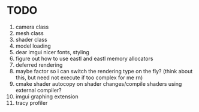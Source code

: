 # TODO

1. camera class
2. mesh class
3. shader class
4. model loading
5. dear imgui nicer fonts, styling
6. figure out how to use eastl and eastl memory allocators
7. deferred rendering
8. maybe factor so i can switch the rendering type on the fly? (think about this, but need not execute if too complex for me rn)
9. cmake shader autocopy on shader changes/compile shaders using external compiler?
10. imgui graphing extension
11. tracy profiler
